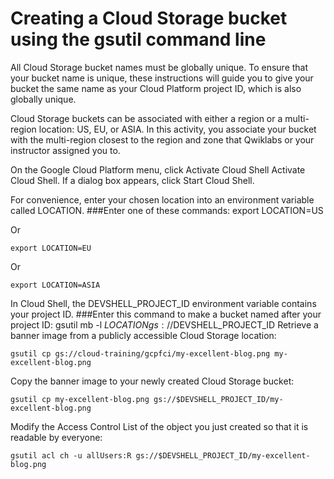 # Creating a Cloud Storage bucket using the gsutil command line
All Cloud Storage bucket names must be globally unique. To ensure that your bucket name is unique, these instructions will guide you to give your bucket the same name as your Cloud Platform project ID, which is also globally unique.

Cloud Storage buckets can be associated with either a region or a multi-region location: US, EU, or ASIA. In this activity, you associate your bucket with the multi-region closest to the region and zone that Qwiklabs or your instructor assigned you to.

On the Google Cloud Platform menu, click Activate Cloud Shell Activate Cloud Shell. If a dialog box appears, click Start Cloud Shell.

For convenience, enter your chosen location into an environment variable called LOCATION. 
###Enter one of these commands:
    export LOCATION=US

Or

    export LOCATION=EU

Or

    export LOCATION=ASIA
In Cloud Shell, the DEVSHELL_PROJECT_ID environment variable contains your project ID. 
###Enter this command to make a bucket named after your project ID:
    gsutil mb -l $LOCATION gs://$DEVSHELL_PROJECT_ID
Retrieve a banner image from a publicly accessible Cloud Storage location:

    gsutil cp gs://cloud-training/gcpfci/my-excellent-blog.png my-excellent-blog.png

Copy the banner image to your newly created Cloud Storage bucket:

    gsutil cp my-excellent-blog.png gs://$DEVSHELL_PROJECT_ID/my-excellent-blog.png

Modify the Access Control List of the object you just created so that it is readable by everyone:

    gsutil acl ch -u allUsers:R gs://$DEVSHELL_PROJECT_ID/my-excellent-blog.png
